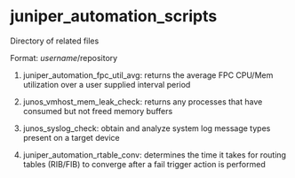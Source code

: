 # juniper_automation_scripts

Directory of related files
 
Format: $username/$repository
 
  
 
 
1. juniper_automation_fpc_util_avg: 
returns the average FPC CPU/Mem utilization over a user supplied interval period

2. junos_vmhost_mem_leak_check: 
returns any processes that have consumed but not freed memory buffers

3. junos_syslog_check: 
obtain and analyze system log message types present on a target device

4. juniper_automation_rtable_conv: 
determines the time it takes for routing tables (RIB/FIB) to converge after a fail trigger action is performed
